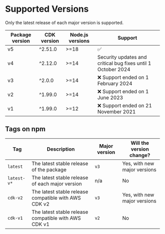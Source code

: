 # Supported Versions

Only the latest release of each major version is supported.

| Package version | CDK version | Node.js versions | Support                                                       |
| --------------- | ----------- | ---------------- | ------------------------------------------------------------- |
| v5 | ^2.51.0 | >=18 | :white_check_mark: |
| v4 | ^2.12.0 | >=14 | Security updates and critical bug fixes until 1 October 2024 |
| v3 | ^2.0.0 | >=14 | :x: Support ended on 1 February 2024 |
| v2 | ^1.99.0 | >=14 | :x: Support ended on 1 June 2023 |
| v1 | ^1.99.0 | >=12 | :x: Support ended on 21 November 2021 |

## Tags on npm

| Tag         | Description                                          | Major version | Will the version change?     |
| ----------- | ---------------------------------------------------- | ------------- | ---------------------------- |
| `latest`    | The latest stable release of the package             | `v3`          | Yes, with new major versions |
| `latest-v*` | The latest stable release of each major version      | n/a           | No                           |
| `cdk-v2`    | The latest stable release compatible with AWS CDK v2 | `v3`          | Yes, with new major versions |
| `cdk-v1`    | The latest stable release compatible with AWS CDK v1 | `v2`          | No                           |
